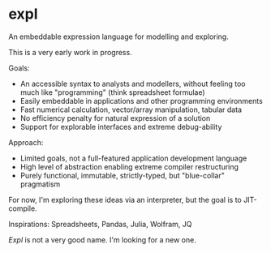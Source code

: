 # expl
An embeddable expression language for modelling and exploring.

This is a very early work in progress.

Goals:
- An accessible syntax to analysts and modellers, without feeling 
too much like "programming" (think spreadsheet formulae)
- Easily embeddable in applications and other programming environments
- Fast numerical calculation, vector/array manipulation, tabular data
- No efficiency penalty for natural expression of a solution
- Support for explorable interfaces and extreme debug-ability

Approach:
- Limited goals, not a full-featured application development language
- High level of abstraction enabling extreme compiler restructuring
- Purely functional, immutable, strictly-typed, but "blue-collar" pragmatism

For now, I'm exploring these ideas via an interpreter, but the goal is to JIT-compile.

Inspirations: Spreadsheets, Pandas, Julia, Wolfram, JQ

*Expl* is not a very good name. I'm looking for a new one.
